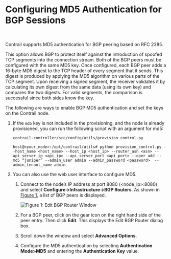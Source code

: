 # Configuring MD5 Authentication for BGP Sessions

 

Contrail supports MD5 authentication for BGP peering based on RFC 2385.

This option allows BGP to protect itself against the introduction of
spoofed TCP segments into the connection stream. Both of the BGP peers
must be configured with the same MD5 key. Once configured, each BGP peer
adds a 16-byte MD5 digest to the TCP header of every segment that it
sends. This digest is produced by applying the MD5 algorithm on various
parts of the TCP segment. Upon receiving a signed segment, the receiver
validates it by calculating its own digest from the same data (using its
own key) and compares the two digests. For valid segments, the
comparison is successful since both sides know the key.

The following are ways to enable BGP MD5 authentication and set the keys
on the Contrail node.

1.  <span id="jd0e29">If the `md5` key is not included in the
    provisioning, and the node is already provisioned, you can run the
    following script with an argument for md5:</span>
    <div id="jd0e35" class="example" dir="ltr">

        contrail-controller/src/config/utils/provision_control.py

        host@<your_node>:/opt/contrail/utils# python provision_control.py --host_name <host_name> --host_ip <host_ip> --router_asn <asn> --api_server_ip <api_ip> --api_server_port <api_port> --oper add --md5 “juniper” --admin_user admin --admin_password <password>  --admin_tenant_name admin

    </div>

2.  <div id="jd0e38">

    You can also use the web user interface to configure MD5.

    1.  Connect to the node’s IP address at port 8080
        (&lt;node\_ip&gt;:8080) and select
        **Configure-&gt;Infrastructure-&gt;BGP Routers**. As shown in
        [Figure 1](md5-authentication-configuring.html#edit-bgp-router),
        a list of BGP peers is displayed.

        ![Figure 1: Edit BGP Router
        Window](documentation/images/s042480.png)

    2.  For a BGP peer, click on the gear icon on the right hand side of
        the peer entry. Then click **Edit**. This displays the Edit BGP
        Router dialog box.

    3.  Scroll down the window and select **Advanced Options**.

    4.  Configure the MD5 authentication by selecting **Authentication
        Mode&gt;MD5** and entering the **Authentication Key** value.

    </div>

 
